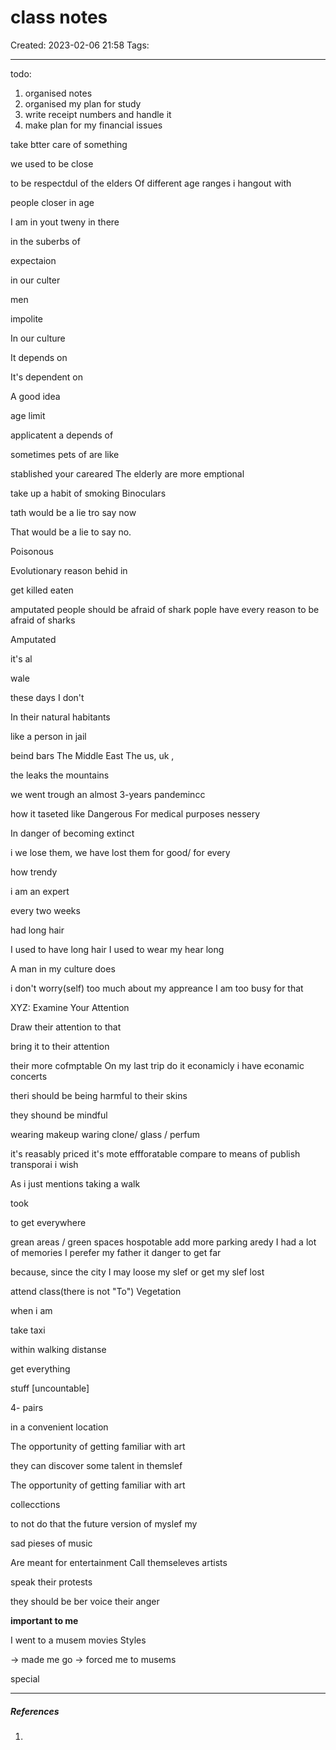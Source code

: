 # class notes
Created: 2023-02-06 21:58
Tags: 
____
todo:
1. organised notes 
2. organised my plan for study
3. write receipt numbers and handle it
4. make plan for my financial issues


take btter care of something

we used to be close

to be respectdul of the elders
Of different age ranges
i hangout with 

people closer in age 

I am in yout tweny
in there 

in the suberbs of

expectaion

in our culter 


men

impolite

In our culture

It depends on

It's dependent on

A good idea


age limit


applicatent 
a depends of

sometimes pets of are like

stablished your careared
The elderly are more emptional

take up a habit of smoking
Binoculars

tath would be a lie tro say now

That would be a lie to say no.

Poisonous

Evolutionary reason behid in 

get killed
eaten

amputated
people should be afraid of shark
pople have every reason to be afraid of sharks

Amputated

it's al

wale

these days I don't 

In their natural habitants

like a person in jail

beind bars
The Middle East
The us, uk ,

the leaks
the mountains


we went trough an almost 3-years pandemincc

how it taseted like
Dangerous
For medical purposes
nessery

In danger of becoming extinct

i we lose them, we have lost them for good/ for every

how trendy 

i am an expert 

every two weeks

had long hair

I used to have long hair
I used to wear my hear long

A man in my culture does

i don't worry(self) too much about my appreance
I am too busy for that


XYZ: Examine Your Attention

Draw their attention to that

bring it to their attention


their more cofmptable
On my last trip
do it econamicly 
i have econamic concerts 

theri should be  being harmful to their skins

they shound be mindful

wearing makeup
waring clone/ glass / perfum


it's reasably priced
it's mote effforatable compare to
means of publish transporai
i wish

As i just mentions
taking a walk

took 

to get everywhere

grean areas / green spaces
hospotable
add more parking aredy 
I had a lot of memories
I perefer my father 
it danger to get far 

because, since 
the city
I may loose my slef
or get my slef lost


attend class(there is not "To")
Vegetation 

when i am 

take taxi

within walking distanse

get everything

stuff  [uncountable]

4- pairs


in a convenient location

The opportunity of getting familiar with art

they can discover some talent in themslef

The opportunity of getting familiar with art

collecctions

to not do that
the future version of myslef
my

sad pieses of music

Are meant for entertainment
Call themseleves artists

speak their protests

they should be ber
voice their anger


__important to me__

I went to a musem
movies
Styles

-> made me go
-> forced me to musems

special
_____
##### References
1.

